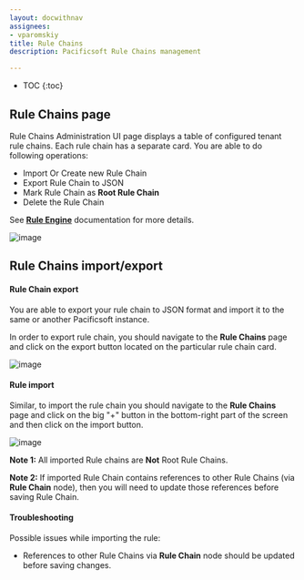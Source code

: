 ```yaml
---
layout: docwithnav
assignees:
- vparomskiy
title: Rule Chains
description: Pacificsoft Rule Chains management

---
```


* TOC
{:toc}

## Rule Chains page

Rule Chains Administration UI page displays a table of configured tenant rule chains. Each rule chain has a separate card.
You are able to do following operations:

 - Import Or Create new Rule Chain
 - Export Rule Chain to JSON
 - Mark Rule Chain as **Root Rule Chain**
 - Delete the Rule Chain
 
See [**Rule Engine**](/docs/user-guide/rule-engine-2-0/re-getting-started/) documentation for more details.

![image](/images/user-guide/ui/rule-chain-page.png)

## Rule Chains import/export

#### Rule Chain export

You are able to export your rule chain to JSON format and import it to the same or another Pacificsoft instance.

In order to export rule chain, you should navigate to the **Rule Chains** page and click on the export button located on the particular rule chain card.
 
![image](/images/user-guide/ui/export-rule-chain.png)

#### Rule import

Similar, to import the rule chain you should navigate to the **Rule Chains** page and click on the big "+" button in the bottom-right part of the screen and then click on the import button. 

![image](/images/user-guide/ui/rule-import.png)

**Note 1:** All imported Rule chains are **Not** Root Rule Chains.
 
**Note 2:** If imported Rule Chain contains references to other Rule Chains (via **Rule Chain** node), then you will need to update those references before saving Rule Chain. 

#### Troubleshooting

Possible issues while importing the rule:

 - References to other Rule Chains via **Rule Chain** node should be updated before saving changes.
